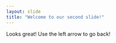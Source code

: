 ```yaml
---
layout: slide
title: "Welcome to our second slide!"
---
```

Looks great!
Use the left arrow to go back!
